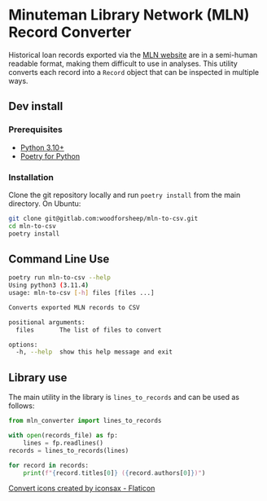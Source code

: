 # Minuteman Library Network (MLN) Record Converter

Historical loan records exported via the [MLN website](https://minlib.net) are in a semi-human
readable format, making them difficult to use in analyses. This utility converts each record into a
`Record` object that can be inspected in multiple ways.

## Dev install

### Prerequisites

* [Python 3.10+](https://www.python.org/downloads/)
* [Poetry for Python](https://python-poetry.org/docs/)

### Installation

Clone the git repository locally and run `poetry install` from the main directory. On Ubuntu:

```bash
git clone git@gitlab.com:woodforsheep/mln-to-csv.git
cd mln-to-csv
poetry install
```

## Command Line Use

```bash
poetry run mln-to-csv --help
Using python3 (3.11.4)
usage: mln-to-csv [-h] files [files ...]

Converts exported MLN records to CSV

positional arguments:
  files       The list of files to convert

options:
  -h, --help  show this help message and exit

```

## Library use

The main utility in the library is `lines_to_records` and can be used as follows:

```Python
from mln_converter import lines_to_records

with open(records_file) as fp:
    lines = fp.readlines()
records = lines_to_records(lines)

for record in records:
    print(f"{record.titles[0]} ({record.authors[0]})")
```

<a href="https://www.flaticon.com/free-icons/convert" title="convert icons">Convert icons created by iconsax - Flaticon</a>
